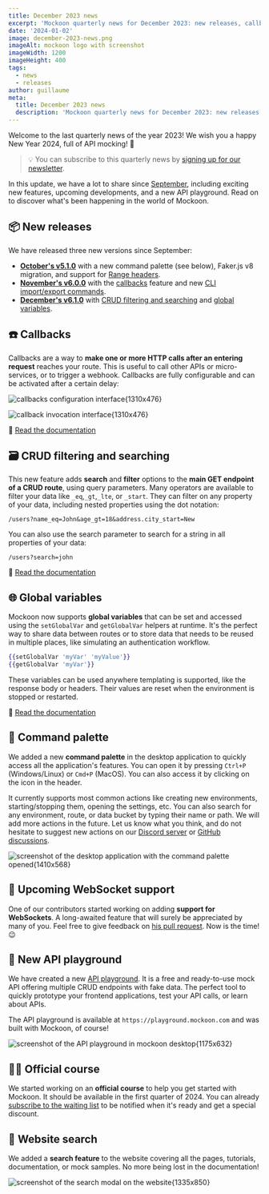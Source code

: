 ```yaml
---
title: December 2023 news
excerpt: 'Mockoon quarterly news for December 2023: new releases, callbacks, global variables, API playground, and more.'
date: '2024-01-02'
image: december-2023-news.png
imageAlt: mockoon logo with screenshot
imageWidth: 1200
imageHeight: 400
tags:
  - news
  - releases
author: guillaume
meta:
  title: December 2023 news
  description: 'Mockoon quarterly news for December 2023: new releases, callbacks, global variables, API playground, and more.'
---
```


Welcome to the last quarterly news of the year 2023! We wish you a happy New Year 2024, full of API mocking! 🎉

> 💡 You can subscribe to this quarterly news by [signing up for our newsletter](/newsletter/).

In this update, we have a lot to share since [September](/blog/september-2023-news/), including exciting new features, upcoming developments, and a new API playground. Read on to discover what's been happening in the world of Mockoon.

## 📦 New releases

We have released three new versions since September:

- **[October's v5.1.0](/releases/5.1.0/)** with a new command palette (see below), Faker.js v8 migration, and support for [Range headers](/docs/latest/response-configuration/file-serving/#serving-a-range-of-bytes-from-a-file).
- **[November's v6.0.0](/releases/6.0.0/)** with the [callbacks](/docs/latest/callbacks/overview/) feature and new [CLI import/export commands](https://github.com/mockoon/mockoon/tree/main/packages/cli#import-command).
- **[December's v6.1.0](/releases/6.1.0/)** with [CRUD filtering and searching](/docs/latest/api-endpoints/crud-routes/#filtering-sorting-and-pagination-on-the-main-get-route) and [global variables](/docs/latest/variables/global-variables/).

## ☎️ Callbacks

Callbacks are a way to **make one or more HTTP calls after an entering request** reaches your route. This is useful to call other APIs or micro-services, or to trigger a webhook. Callbacks are fully configurable and can be activated after a certain delay:

![callbacks configuration interface{1310x476}](/images/blog/december-2023-news/callbacks-configuration-interface.png)

![callback invocation interface{1310x476}](/images/blog/december-2023-news/callbacks-invocation-interface.png)

📘&nbsp;[Read the documentation](/docs/latest/callbacks/overview/)

## 🗃️ CRUD filtering and searching

This new feature adds **search** and **filter** options to the **main GET endpoint of a CRUD route**, using query parameters. Many operators are available to filter your data like `_eq`,`_gt`,`_lte`, or `_start`. They can filter on any property of your data, including nested properties using the dot notation:

`/users?name_eq=John&age_gt=18&address.city_start=New`

You can also use the search parameter to search for a string in all properties of your data:

`/users?search=john`

📘&nbsp;[Read the documentation](/docs/latest/api-endpoints/crud-routes/#filtering-sorting-and-pagination-on-the-main-get-route)

## 🌐 Global variables

Mockoon now supports **global variables** that can be set and accessed using the `setGlobalVar` and `getGlobalVar` helpers at runtime. It's the perfect way to share data between routes or to store data that needs to be reused in multiple places, like simulating an authentication workflow.

```handlebars
{{setGlobalVar 'myVar' 'myValue'}}
{{getGlobalVar 'myVar'}}
```

These variables can be used anywhere templating is supported, like the response body or headers. Their values are reset when the environment is stopped or restarted.

📘&nbsp;[Read the documentation](/docs/latest/variables/global-variables/)

## 🎨 Command palette

We added a new **command palette** in the desktop application to quickly access all the application's features. You can open it by pressing `Ctrl+P` (Windows/Linux) or `Cmd+P` (MacOS). You can also access it by clicking on the icon in the header.

It currently supports most common actions like creating new environments, starting/stopping them, opening the settings, etc. You can also search for any environment, route, or data bucket by typing their name or path. We will add more actions in the future. Let us know what you think, and do not hesitate to suggest new actions on our [Discord server](https://discord.gg/FtJjkejKGp) or [GitHub discussions](https://github.com/mockoon/mockoon/discussions).

![screenshot of the desktop application with the command palette opened{1410x568}](/images/blog/december-2023-news/command-palette.png)

## 🔌 Upcoming WebSocket support

One of our contributors started working on adding **support for WebSockets**. A long-awaited feature that will surely be appreciated by many of you.
Feel free to give feedback on [his pull request](https://github.com/mockoon/mockoon/pull/1214). Now is the time! 😉

## 🛝 New API playground

We have created a new [API playground](https://mockoon.com/playground/). It is a free and ready-to-use mock API offering multiple CRUD endpoints with fake data. The perfect tool to quickly prototype your frontend applications, test your API calls, or learn about APIs.

The API playground is available at `https://playground.mockoon.com` and was built with Mockoon, of course!

![screenshot of the API playground in mockoon desktop{1175x632}](/images/blog/december-2023-news/creating-crud-endpoints-mockoon-desktop.png)

## 🧑‍🏫 Official course

We started working on an **official course** to help you get started with Mockoon. It should be available in the first quarter of 2024.
You can already [subscribe to the waiting list](/course/) to be notified when it's ready and get a special discount.

## 🔎 Website search

We added a **search feature** to the website covering all the pages, tutorials, documentation, or mock samples. No more being lost in the documentation!

![screenshot of the search modal on the website{1335x850}](/images/blog/december-2023-news/website-search.png)
